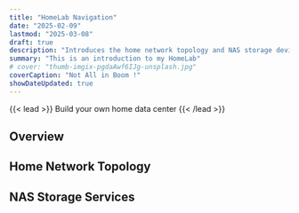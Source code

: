 ```yaml
---
title: "HomeLab Navigation"
date: "2025-02-09"
lastmod: "2025-03-08"
draft: true
description: "Introduces the home network topology and NAS storage devices, as well as deploying localized services using PVE virtualization technology."
summary: "This is an introduction to my HomeLab"
# cover: "thumb-imgix-pgdaAwf6IJg-unsplash.jpg"
coverCaption: "Not All in Boom !"
showDateUpdated: true
---
```


{{< lead >}}
Build your own home data center
{{< /lead >}}

## Overview


## Home Network Topology


## NAS Storage Services
